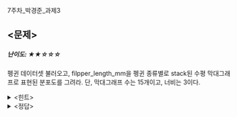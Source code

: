 7주차_박경준_과제3

## **<문제>**
##### 난이도: ★★☆☆☆
펭귄 데이터셋 불러오고, filpper_length_mm을 펭귄 종류별로 stack된 수평 막대그래프로 표현된 분포도를 그려라.
단, 막대그래프 수는 15개이고, 너비는 3이다.

<details><summary><힌트></summary>
<p>

```python
346, 347페이지 참고.
```

</p>
</details>

<details><summary><정답></summary>
<p>
  
```python
import seaborn as sns
import matplotlib.pyplot as plt

penguins = sns.load_dataset("penguins")

sns.histplot(y='flipper_length_mm', bins=15, binwidth=3, hue='species', multiple='stack', data=penguins)
```
<br/>
<img width="614" alt="image" src="https://github.com/sejongsmarcle/2023_Autumn_DataAnalysisStudy/assets/128224810/6810bf69-9e21-4bc8-939f-520f628292c3">
<br/>

</p>
</details>
